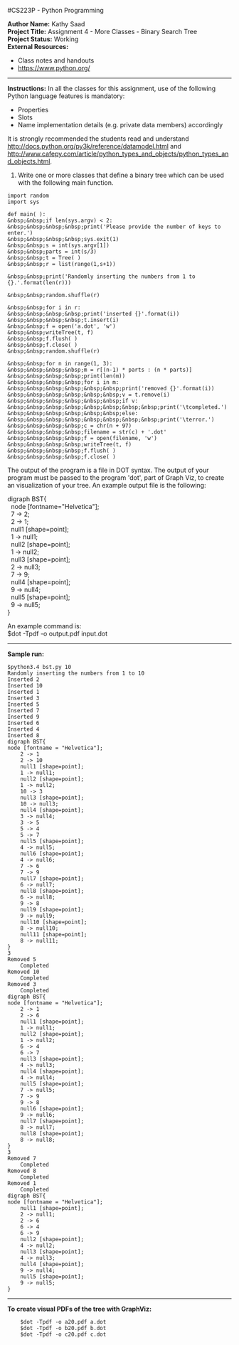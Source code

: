 #CS223P - Python Programming

__Author Name:__ Kathy Saad<br>
__Project Title:__ Assignment 4 - More Classes - Binary Search Tree<br>
__Project Status:__ Working<br>
__External Resources:__<br>
- Class notes and handouts<br>
- https://www.python.org/

*******************************************************************************************************************************************

__Instructions:__ In all the classes for this assignment, use of the following Python language features is mandatory:

- Properties
- Slots
- Name implementation details (e.g. private data members) accordingly

It is strongly recommended the students read and understand <http://docs.python.org/py3k/reference/datamodel.html> and <http://www.cafepy.com/article/python_types_and_objects/python_types_and_objects.html>.
 
 
1. Write one or more classes that define a binary tree which can be used with the following main function.

```
import random
import sys

def main( ):
&nbsp;&nbsp;if len(sys.argv) < 2:
&nbsp;&nbsp;&nbsp;&nbsp;print('Please provide the number of keys to enter.')
&nbsp;&nbsp;&nbsp;&nbsp;sys.exit(1)
&nbsp;&nbsp;s = int(sys.argv[1])
&nbsp;&nbsp;parts = int(s/3)
&nbsp;&nbsp;t = Tree( )
&nbsp;&nbsp;r = list(range(1,s+1))

&nbsp;&nbsp;print('Randomly inserting the numbers from 1 to {}.'.format(len(r)))

&nbsp;&nbsp;random.shuffle(r)

&nbsp;&nbsp;for i in r:
&nbsp;&nbsp;&nbsp;&nbsp;print('inserted {}'.format(i))
&nbsp;&nbsp;&nbsp;&nbsp;t.insert(i)
&nbsp;&nbsp;f = open('a.dot', 'w')
&nbsp;&nbsp;writeTree(t, f)
&nbsp;&nbsp;f.flush( )
&nbsp;&nbsp;f.close( )
&nbsp;&nbsp;random.shuffle(r)

&nbsp;&nbsp;for n in range(1, 3):
&nbsp;&nbsp;&nbsp;&nbsp;m = r[(n-1) * parts : (n * parts)]
&nbsp;&nbsp;&nbsp;&nbsp;print(len(m))
&nbsp;&nbsp;&nbsp;&nbsp;for i in m:
&nbsp;&nbsp;&nbsp;&nbsp;&nbsp;&nbsp;print('removed {}'.format(i))
&nbsp;&nbsp;&nbsp;&nbsp;&nbsp;&nbsp;v = t.remove(i)
&nbsp;&nbsp;&nbsp;&nbsp;&nbsp;&nbsp;if v:
&nbsp;&nbsp;&nbsp;&nbsp;&nbsp;&nbsp;&nbsp;&nbsp;print('\tcompleted.')
&nbsp;&nbsp;&nbsp;&nbsp;&nbsp;&nbsp;else:
&nbsp;&nbsp;&nbsp;&nbsp;&nbsp;&nbsp;&nbsp;&nbsp;print('\terror.')
&nbsp;&nbsp;&nbsp;&nbsp;c = chr(n + 97)
&nbsp;&nbsp;&nbsp;&nbsp;filename = str(c) + '.dot'
&nbsp;&nbsp;&nbsp;&nbsp;f = open(filename, 'w')
&nbsp;&nbsp;&nbsp;&nbsp;writeTree(t, f)
&nbsp;&nbsp;&nbsp;&nbsp;f.flush( )
&nbsp;&nbsp;&nbsp;&nbsp;f.close( )
```

The output of the program is a file in DOT syntax. The output of your program must be passed to the program 'dot', part of Graph Viz, to create an visualization of your tree. An example output file is the following: 

digraph BST{<br>
&nbsp;&nbsp;node [fontname="Helvetica"];<br>
&nbsp;&nbsp;7 -> 2;<br>
&nbsp;&nbsp;2 -> 1;<br>
&nbsp;&nbsp;null1 [shape=point];<br>
&nbsp;&nbsp;1 -> null1;<br>
&nbsp;&nbsp;null2 [shape=point];<br>
&nbsp;&nbsp;1 -> null2;<br>
&nbsp;&nbsp;null3 [shape=point];<br>
&nbsp;&nbsp;2 -> null3;<br>
&nbsp;&nbsp;7 -> 9;<br>
&nbsp;&nbsp;null4 [shape=point];<br>
&nbsp;&nbsp;9 -> null4;<br>
&nbsp;&nbsp;null5 [shape=point];<br>
&nbsp;&nbsp;9 -> null5;<br>
}

An example command is:<br>
$dot -Tpdf -o output.pdf input.dot

*******************************************************************************************************************************************

__Sample run:__

	$python3.4 bst.py 10
	Randomly inserting the numbers from 1 to 10
	Inserted 2
	Inserted 10
	Inserted 1
	Inserted 3
	Inserted 5
	Inserted 7
	Inserted 9
	Inserted 6
	Inserted 4
	Inserted 8
	digraph BST{
	node [fontname = "Helvetica"];
		2 -> 1
		2 -> 10
		null1 [shape=point];
		1 -> null1;
		null2 [shape=point];
		1 -> null2;
		10 -> 3
		null3 [shape=point];
		10 -> null3;
		null4 [shape=point];
		3 -> null4;
		3 -> 5
		5 -> 4
		5 -> 7
		null5 [shape=point];
		4 -> null5;
		null6 [shape=point];
		4 -> null6;
		7 -> 6
		7 -> 9
		null7 [shape=point];
		6 -> null7;
		null8 [shape=point];
		6 -> null8;
		9 -> 8
		null9 [shape=point];
		9 -> null9;
		null10 [shape=point];
		8 -> null10;
		null11 [shape=point];
		8 -> null11;
	}
	3
	Removed 5
		Completed
	Removed 10
		Completed
	Removed 3
		Completed
	digraph BST{
	node [fontname = "Helvetica"];
		2 -> 1
		2 -> 6
		null1 [shape=point];
		1 -> null1;
		null2 [shape=point];
		1 -> null2;
		6 -> 4
		6 -> 7
		null3 [shape=point];
		4 -> null3;
		null4 [shape=point];
		4 -> null4;
		null5 [shape=point];
		7 -> null5;
		7 -> 9
		9 -> 8
		null6 [shape=point];
		9 -> null6;
		null7 [shape=point];
		8 -> null7;
		null8 [shape=point];
		8 -> null8;
	}
	3
	Removed 7
		Completed
	Removed 8
		Completed
	Removed 1
		Completed
	digraph BST{
	node [fontname = "Helvetica"];
		null1 [shape=point];
		2 -> null1;
		2 -> 6
		6 -> 4
		6 -> 9
		null2 [shape=point];
		4 -> null2;
		null3 [shape=point];
		4 -> null3;
		null4 [shape=point];
		9 -> null4;
		null5 [shape=point];
		9 -> null5;
	}

*******************************************************************************************************************************************

__To create visual PDFs of the tree with GraphViz:__

		$dot -Tpdf -o a20.pdf a.dot
		$dot -Tpdf -o b20.pdf b.dot
		$dot -Tpdf -o c20.pdf c.dot
